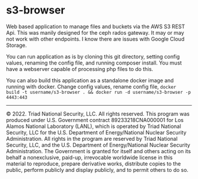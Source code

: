 # s3-browser

Web based application to manage files and buckets via the AWS S3 REST Api. This was manily designed for the ceph rados gateway. It may or may not work with other endpoints. I know there are issues with Google Cloud Storage. 

You can run application as is by cloning this git directory, setting config values, renaming the config file, and running composer install. You must have a webserver capable of processing php files to do this.

You can also build this application as a standalone docker image and running with docker. Change config values, rename config file, `docker build -t username/s3-browser . && docker run -d username/s3-browser -p 4443:443`

---

© 2022. Triad National Security, LLC. All rights reserved.
This program was produced under U.S. Government contract 89233218CNA000001 for Los Alamos
National Laboratory (LANL), which is operated by Triad National Security, LLC for the U.S.
Department of Energy/National Nuclear Security Administration. All rights in the program are
reserved by Triad National Security, LLC, and the U.S. Department of Energy/National Nuclear
Security Administration. The Government is granted for itself and others acting on its behalf a
nonexclusive, paid-up, irrevocable worldwide license in this material to reproduce, prepare
derivative works, distribute copies to the public, perform publicly and display publicly, and to permit
others to do so.
